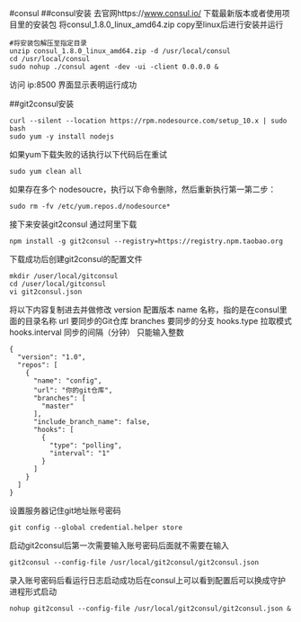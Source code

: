 #consul
##consul安装
去官网https://www.consul.io/ 下载最新版本或者使用项目里的安装包
将consul_1.8.0_linux_amd64.zip copy至linux后进行安装并运行

```
#将安装包解压至指定目录
unzip consul_1.8.0_linux_amd64.zip -d /usr/local/consul
cd /usr/local/consul
sudo nohup ./consul agent -dev -ui -client 0.0.0.0 &
```
访问 ip:8500 界面显示表明运行成功

##git2consul安装
```
curl --silent --location https://rpm.nodesource.com/setup_10.x | sudo bash
sudo yum -y install nodejs
```
如果yum下载失败的话执行以下代码后在重试
```
sudo yum clean all
```
如果存在多个 nodesoucre，执行以下命令删除，然后重新执行第一第二步：
```
sudo rm -fv /etc/yum.repos.d/nodesource*
```
接下来安装git2consul
通过阿里下载
```
npm install -g git2consul --registry=https://registry.npm.taobao.org
```
下载成功后创建git2consul的配置文件
```
mkdir /user/local/gitconsul
cd /user/local/gitconsul
vi git2consul.json
```
将以下内容复制进去并做修改
version  配置版本
name 名称，指的是在consul里面的目录名称
url 要同步的Git仓库
branches 要同步的分支
hooks.type 拉取模式
hooks.interval 同步的间隔（分钟） 只能输入整数
```
{
  "version": "1.0",
  "repos": [
    {
      "name": "config",
      "url": "你的git仓库",
      "branches": [
        "master"
      ],
      "include_branch_name": false,
      "hooks": [
        {
          "type": "polling",
          "interval": "1"
        }
      ]
    }
  ]
}
```
设置服务器记住git地址账号密码
```
git config --global credential.helper store
```
启动git2consul后第一次需要输入账号密码后面就不需要在输入
```
git2consul --config-file /usr/local/git2consul/git2consul.json
```
录入账号密码后看运行日志启动成功后在consul上可以看到配置后可以换成守护进程形式启动
```
nohup git2consul --config-file /usr/local/git2consul/git2consul.json &
```